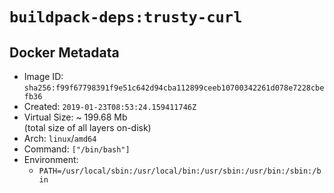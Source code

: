 # `buildpack-deps:trusty-curl`

## Docker Metadata

- Image ID: `sha256:f99f67798391f9e51c642d94cba112899ceeb10700342261d078e7228cbefb36`
- Created: `2019-01-23T08:53:24.159411746Z`
- Virtual Size: ~ 199.68 Mb  
  (total size of all layers on-disk)
- Arch: `linux`/`amd64`
- Command: `["/bin/bash"]`
- Environment:
  - `PATH=/usr/local/sbin:/usr/local/bin:/usr/sbin:/usr/bin:/sbin:/bin`
